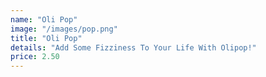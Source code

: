 ```yaml
---
name: "Oli Pop"
image: "/images/pop.png"
title: "Oli Pop"
details: "Add Some Fizziness To Your Life With Olipop!"
price: 2.50
---
```

